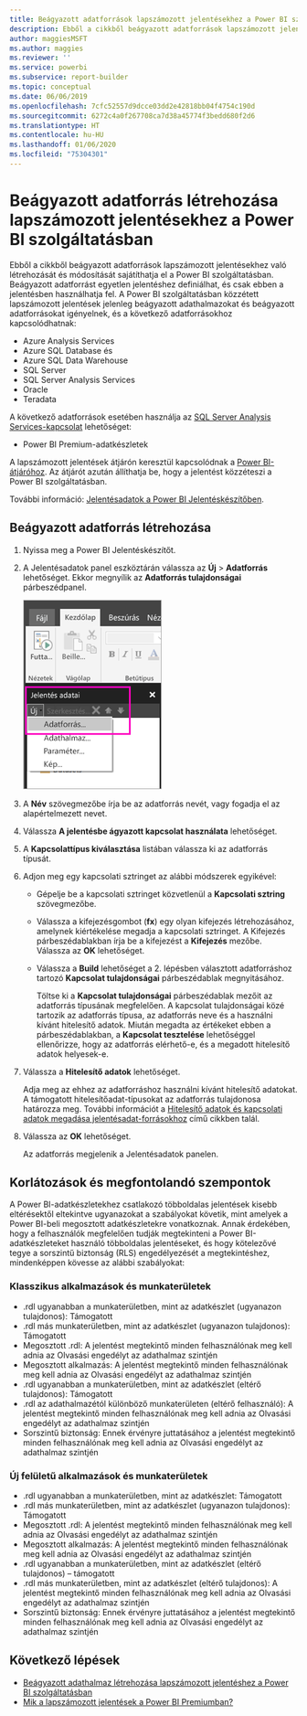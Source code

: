 ```yaml
---
title: Beágyazott adatforrások lapszámozott jelentésekhez a Power BI szolgáltatásban
description: Ebből a cikkből beágyazott adatforrások lapszámozott jelentésekben való létrehozását és módosítását sajátíthatja el a Power BI szolgáltatásban.
author: maggiesMSFT
ms.author: maggies
ms.reviewer: ''
ms.service: powerbi
ms.subservice: report-builder
ms.topic: conceptual
ms.date: 06/06/2019
ms.openlocfilehash: 7cfc52557d9dcce03dd2e42818bb04f4754c190d
ms.sourcegitcommit: 6272c4a0f267708ca7d38a45774f3bedd680f2d6
ms.translationtype: HT
ms.contentlocale: hu-HU
ms.lasthandoff: 01/06/2020
ms.locfileid: "75304301"
---
```

# <a name="create-an-embedded-data-source-for-paginated-reports-in-the-power-bi-service"></a>Beágyazott adatforrás létrehozása lapszámozott jelentésekhez a Power BI szolgáltatásban

Ebből a cikkből beágyazott adatforrások lapszámozott jelentésekhez való létrehozását és módosítását sajátíthatja el a Power BI szolgáltatásban. Beágyazott adatforrást egyetlen jelentéshez definiálhat, és csak ebben a jelentésben használhatja fel. A Power BI szolgáltatásban közzétett lapszámozott jelentések jelenleg beágyazott adathalmazokat és beágyazott adatforrásokat igényelnek, és a következő adatforrásokhoz kapcsolódhatnak:

- Azure Analysis Services
- Azure SQL Database és 
- Azure SQL Data Warehouse
- SQL Server
- SQL Server Analysis Services
- Oracle 
- Teradata 

A következő adatforrások esetében használja az [SQL Server Analysis Services-kapcsolat](service-premium-connect-tools.md) lehetőséget:

- Power BI Premium-adatkészletek

A lapszámozott jelentések átjárón keresztül kapcsolódnak a [Power BI-átjáróhoz](service-gateway-onprem.md). Az átjárót azután állíthatja be, hogy a jelentést közzéteszi a Power BI szolgáltatásban.

További információ: [Jelentésadatok a Power BI Jelentéskészítőben](report-builder-data.md).

## <a name="create-an-embedded-data-source"></a>Beágyazott adatforrás létrehozása
  
1. Nyissa meg a Power BI Jelentéskészítőt.

1. A Jelentésadatok panel eszköztárán válassza az **Új** > **Adatforrás** lehetőséget. Ekkor megnyílik az **Adatforrás tulajdonságai** párbeszédpanel.

    ![Új adatforrás](media/paginated-reports-embedded-data-source/power-bi-paginated-new-data-source.png)
  
2.  A **Név** szövegmezőbe írja be az adatforrás nevét, vagy fogadja el az alapértelmezett nevet.  
  
3.  Válassza **A jelentésbe ágyazott kapcsolat használata** lehetőséget.  
  
1.  A **Kapcsolattípus kiválasztása** listában válassza ki az adatforrás típusát. 

1.  Adjon meg egy kapcsolati sztringet az alábbi módszerek egyikével:  
  
    -   Gépelje be a kapcsolati sztringet közvetlenül a **Kapcsolati sztring** szövegmezőbe. 
  
    -   Válassza a kifejezésgombot (**fx**) egy olyan kifejezés létrehozásához, amelynek kiértékelése megadja a kapcsolati sztringet. A Kifejezés párbeszédablakban írja be a kifejezést a **Kifejezés** mezőbe. Válassza az **OK** lehetőséget. 
  
    -   Válassza a **Build** lehetőséget a 2. lépésben választott adatforráshoz tartozó **Kapcsolat tulajdonságai** párbeszédablak megnyitásához.  
  
        Töltse ki a **Kapcsolat tulajdonságai** párbeszédablak mezőit az adatforrás típusának megfelelően. A kapcsolat tulajdonságai közé tartozik az adatforrás típusa, az adatforrás neve és a használni kívánt hitelesítő adatok. Miután megadta az értékeket ebben a párbeszédablakban, a **Kapcsolat tesztelése** lehetőséggel ellenőrizze, hogy az adatforrás elérhető-e, és a megadott hitelesítő adatok helyesek-e.  
  
4.  Válassza a **Hitelesítő adatok** lehetőséget.  
  
     Adja meg az ehhez az adatforráshoz használni kívánt hitelesítő adatokat. A támogatott hitelesítőadat-típusokat az adatforrás tulajdonosa határozza meg. További információt a [Hitelesítő adatok és kapcsolati adatok megadása jelentésadat-forrásokhoz](https://docs.microsoft.com/sql/reporting-services/report-data/specify-credential-and-connection-information-for-report-data-sources) című cikkben talál.
  
5.  Válassza az **OK** lehetőséget.  
  
     Az adatforrás megjelenik a Jelentésadatok panelen.  
     
## <a name="limitations-and-considerations"></a>Korlátozások és megfontolandó szempontok

A Power BI-adatkészletekhez csatlakozó többoldalas jelentések kisebb eltérésektől eltekintve ugyanazokat a szabályokat követik, mint amelyek a Power BI-beli megosztott adatkészletekre vonatkoznak.  Annak érdekében, hogy a felhasználók megfelelően tudják megtekinteni a Power BI-adatkészleteket használó többoldalas jelentéseket, és hogy kötelezővé tegye a sorszintű biztonság (RLS) engedélyezését a megtekintéshez, mindenképpen kövesse az alábbi szabályokat:

### <a name="classic-apps-and-workspaces"></a>Klasszikus alkalmazások és munkaterületek

- .rdl ugyanabban a munkaterületben, mint az adatkészlet (ugyanazon tulajdonos): Támogatott
- .rdl más munkaterületben, mint az adatkészlet (ugyanazon tulajdonos): Támogatott
- Megosztott .rdl: A jelentést megtekintő minden felhasználónak meg kell adnia az Olvasási engedélyt az adathalmaz szintjén
- Megosztott alkalmazás: A jelentést megtekintő minden felhasználónak meg kell adnia az Olvasási engedélyt az adathalmaz szintjén
- .rdl ugyanabban a munkaterületben, mint az adatkészlet (eltérő tulajdonos): Támogatott
- .rdl az adathalmazétól különböző munkaterületen (eltérő felhasználó): A jelentést megtekintő minden felhasználónak meg kell adnia az Olvasási engedélyt az adathalmaz szintjén
- Sorszintű biztonság: Ennek érvényre juttatásához a jelentést megtekintő minden felhasználónak meg kell adnia az Olvasási engedélyt az adathalmaz szintjén

### <a name="new-experience-apps-and-workspaces"></a>Új felületű alkalmazások és munkaterületek

- .rdl ugyanabban a munkaterületben, mint az adatkészlet: Támogatott
- .rdl más munkaterületben, mint az adatkészlet (ugyanazon tulajdonos): Támogatott
- Megosztott .rdl: A jelentést megtekintő minden felhasználónak meg kell adnia az Olvasási engedélyt az adathalmaz szintjén
- Megosztott alkalmazás: A jelentést megtekintő minden felhasználónak meg kell adnia az Olvasási engedélyt az adathalmaz szintjén
- .rdl ugyanabban a munkaterületben, mint az adatkészlet (eltérő tulajdonos) – támogatott
- .rdl más munkaterületben, mint az adatkészlet (eltérő tulajdonos): A jelentést megtekintő minden felhasználónak meg kell adnia az Olvasási engedélyt az adathalmaz szintjén
- Sorszintű biztonság: Ennek érvényre juttatásához a jelentést megtekintő minden felhasználónak meg kell adnia az Olvasási engedélyt az adathalmaz szintjén

## <a name="next-steps"></a>Következő lépések

- [Beágyazott adathalmaz létrehozása lapszámozott jelentéshez a Power BI szolgáltatásban](paginated-reports-create-embedded-dataset.md)
- [Mik a lapszámozott jelentések a Power BI Premiumban?](paginated-reports-report-builder-power-bi.md)
